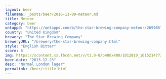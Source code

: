 ```yaml
---
layout: beer
filename: _posts/beer/2016-11-09-meteor.md
title: Meteor
category: beer
untappd: "https://untappd.com/b/the-star-brewing-company-meteor/269985"
country: "United Kingdom"
brewery: "The Star Brewing Company"
breweryURL: "/brewery/the-star-brewing-company.html"
style: "English Bitter"
score: 6
img: https://scontent.xx.fbcdn.net/v/t1.0-0/p480x480/1012810_10152147735373745_584437479_n.jpg?oh=4ec9d4423fb0f6cc15a6bdc41a8b9e20&oe=5B38473F
beer-date: "2013-12-23"
desc: "Normal London lager"
permalink: /beer/:title.html
---
```


